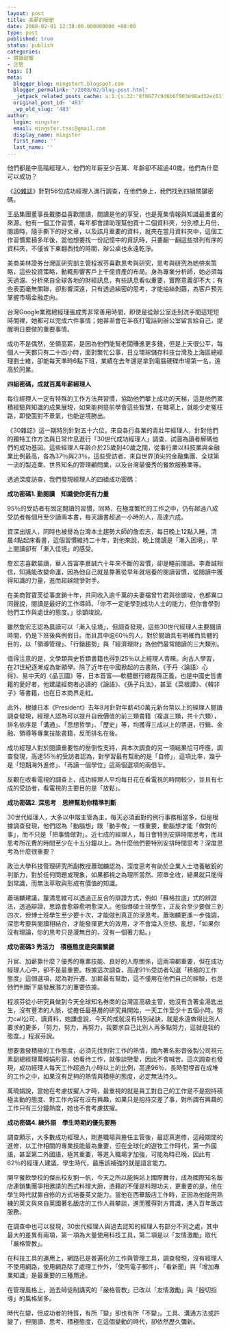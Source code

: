 ```yaml
---
layout: post
title: 高薪的秘密
date: 2008-02-01 12:38:00.000000000 +08:00
type: post
published: true
status: publish
categories:
- 閱讀迴響
- 企管
tags: []
meta:
  blogger_blog: mingstert.blogspot.com
  blogger_permalink: "/2008/02/blog-post.html"
  _jetpack_related_posts_cache: a:1:{s:32:"8f6677c9d6b0f903e98ad32ec61f8deb";a:2:{s:7:"expires";i:1453386751;s:7:"payload";a:3:{i:0;a:1:{s:2:"id";i:137;}i:1;a:1:{s:2:"id";i:42;}i:2;a:1:{s:2:"id";i:43;}}}}
  original_post_id: '483'
  _wp_old_slug: '483'
author:
  login: mingster
  email: mingster.tsai@gmail.com
  display_name: mingster
  first_name: ''
  last_name: ''
---
```

<p>他們都是中高階經理人，他們的年薪至少百萬、年齡卻不超過40歲，他們為什麼可以成功？</p>
<p>《<a href="http://forum.30.com.tw/Board/show.aspx?go=1028" target="_blank">30雜誌</a>》針對56位成功經理人進行調查，在他們身上，我們找到四組關鍵密碼。</p>
<p>王品集團董事長戴勝益喜歡閱讀，閱讀是他的享受，也是蒐集情報與知識最重要的來源。他有一個工作習慣，每年都會請助理幫他買十二個資料夾，分別標上月份，閱讀時，隨手撕下的好文章，以及該月重要的資料，就夾在當月資料夾中，這個工作習慣累積多年後，當他想要找一份記憶中的資訊時，只要翻一翻這些排列有序的資料夾，不僅省下東翻西找的時間，辦公桌也永遠乾淨。</p>
<p>美商美林證券台灣區研究部主管程淑芬喜歡思考與研究，思考與研究為她帶來策略，這些投資策略，動輒影響客戶上千億資產的布局。身為專業分析師，她必須每天過濾、分析來自全球各地的財經訊息，有些訊息看似重要，實際意義卻不大；有些表面毫無關聯，卻影響深遠，只有透過縝密的思考，才能抽絲剝繭，為客戶預先掌握市場金融走向。</p>
<p>台灣Google業務總經理張成秀非常善用時間，即使是從辦公室走到洗手間這短短時間裡，她都可以完成六件事情；她甚至會在半夜打電話到辦公室留言給自己，提醒明日要做的重要事情。</p>
<p>成功不是偶然，坐領高薪，是因為他們能幫老闆賺進更多錢，但是上天很公平，每個人一天都只有二十四小時，面對繁忙公事，日立環球儲存科技台灣及上海區總經理劉士維，卻能每天準時6點下班，業績在去年還是拿到電腦硬碟市場第一名，遠高於同業。</p>
<p><span style="font-weight:bold;">四組密碼，成就百萬年薪經理人</span></p>
<p>每位經理人一定有特殊的工作方法與習慣，協助他們攀上成功的天梯，這是他們累積經驗與知識的成果展現，如果能夠提前學會這些智慧，在職場上，就能少走冤枉路，即使面對不景氣，也能逆境勝出。</p>
<p>《30雜誌》這一期特別針對五十六位，來自各行各業的青壯年經理人，針對他們的獨特工作方法與日常作息進行「30世代成功經理人」調查，試圖為讀者解碼他們的成功基因。這些經理人年齡介於25歲到40歲之間，從事行業以科技業與金融業比例最高，各為37％與23％，這些受訪者，來自世界頂尖的金融集團、全球第一流的製造業、世界知名的管理顧問業，以及台灣最優秀的餐飲服務業等。</p>
<p>透過深度訪查，我們發現經理人的四組成功密碼：</p>
<p><span style="font-weight:bold;">成功密碼1. 勤閱讀　知識使你更有力量</span></p>
<p>95％的受訪者有固定閱讀的習慣，同時，在極度繁忙的工作之中，仍有超過八成受訪者<span class="highlight">每個月至少讀兩本書，每天讀書超過一小時</span>的人，高達六成。</p>
<p>資深出版人，同時也被譽為台灣本土趨勢大師的詹宏志，每日晚上12點入睡，清晨4點起床看書，這個習慣維持二十年，對他來說，晚上閱讀是「漸入困境」，早上閱讀卻有「漸入佳境」的感受。</p>
<p>詹宏志喜歡晨讀，華人首富李嘉誠六十年來不斷的習慣，卻是睡前閱讀。李嘉誠相信，<span class="highlight">知識能改變命運</span>，因為他自己就是靠著從早年就培養的閱讀習慣，從閱讀中獲得知識的力量，進而超越競爭對手。</p>
<p>在美商賀寶芙從事直銷十年，共同收入逾千萬的夫妻檔曾竹君與徐顗竣，也都異口同聲說，閱讀是最好的工作導師。「<span class="highlight">你不一定能學到成功人士的能力，但你會學到他們工作與處世的態度。</span>」徐顗竣說。</p>
<p>雖然詹宏志認為晨讀可以「漸入佳境」，但調查發現，這些30世代經理人主要閱讀時間，仍是下班後與例假日。而且其中逾60％的人，對於閱讀具有明確而具體的目的，以「領導管理」、「行銷趨勢」與「經濟理財」為他們最常閱讀的三大類別。</p>
<p>值得注意的是，文學類與史哲類書籍也得到25％以上經理人青睞。向古人學習，在21世紀逐漸成為新顯學。除了近年在中國掀起的古書熱，《于丹〈論語〉心得》、易中天的《品三國》等，日本首富──軟體銀行總裁孫正義，也是中國史哲書籍的愛好者，他建議經商者必讀的《論語》、《孫子兵法》，甚至《菜根譚》、《韓非子》等書籍，也在日本商界走紅。</p>
<p>此外，根據日本《President》去年8月針對年薪450萬元新台幣以上的經理人閱讀調查發現，經理人認為可以提升自我價值的前三類書籍（複選三類，共十六類），<span class="highlight">排名依序是「溝通」、「思想哲學」、「歷史」等，均獲得三成以上的票選，行銷、金融、領導等專業技能書籍，反而排名在後</span>。</p>
<p>成功經理人對於閱讀重要性的壓倒性支持，與本次調查的另一項結果恰可呼應，調查發現，高達55％的受訪者認為，對學習最有幫助的是「自修」，這項比率，幾乎是「短期海外進修」、「再讀一個學位」這兩個選項的兩倍半。</p>
<p>反觀在收看電視的調查上，成功經理人平均每日花在看電視的時間較少，並且有七成的受訪者，看電視的主要目的是「放鬆」。</p>
<p><span style="font-weight:bold;">成功密碼2. 深思考　思辨幫助你精準判斷</span></p>
<p>30世代經理人，大多以中階主管為主，每天必須面對的例行事務相當多，但是根據調查發現，他們認為<span class="highlight">「動腦想」跟「動手做」一樣重要，動腦想才能「做對的事」，而不只是「把事情做對」</span>。近七成的經理人，每日會特別安排時間思考，而且思考所花費的時間至少在十五分鐘以上。為什麼他們要特別安排時間思考？深度思考為什麼很重要？</p>
<p>政治大學科技管理研究所副教授蕭瑞麟認為，深度思考有助於企業人士培養敏銳的判斷力，對於任何問題或現象，如果都視之為理所當然、照單全收，結果就只能得到常識，而無法萃取與形成有價值的知識。</p>
<p>蕭瑞麟建議，釐清思維可以透過正反合的辯證方式，例如「蘇格拉底」式的辨證法，透過辯證，思路會愈辯愈明愈深入。他指導碩士班學生，正反合至少要做三到四次，但博士班學生至少要十次，才能做到真正的深思考。蕭瑞麟更進一步強調，深思考要與閱讀相結合，才能發揮更大的效用，才不會淪入空想、亂想，「如果你沒有理論，你的思考只是漫無目的，沒有一個著力點。」</p>
<p><span style="font-weight:bold;">成功密碼3 秀活力　積極態度是突圍關鍵</span></p>
<p>升官、加薪靠什麼？優秀的專業技能、良好的人際關係，這兩項都重要，但在成功經理人心中，卻不是最重要。根據這次調查，高達91％受訪者勾選<span class="highlight">「積極的工作態度」這個選項，認為對升遷、加薪最有幫助，這不僅用在他們自己的經驗，也是他們判斷下屬發展潛力的重要依據。</span></p>
<p>程淑芬從小研究員做到今天全球知名券商的台灣區高級主管，她沒有含著金湯匙出生，沒有豐沛的人脈，從擔任最基層的研究員開始，一天工作至少十五個小時。努力call公司、讀資料，她謙虛說，今天的成就沒有特別祕訣，就是永遠做得比別人要求的更多，「努力，努力，再努力，我要求自己比別人再多點努力，這就是我的態度。」程淑芬說。</p>
<p><span class="highlight">想要激發積極的工作態度，必須先找到對工作的熱情</span>，國內著名影音後製公司視元素副總經理萬曉娟形容，她看待工作，就像談戀愛，因此不會喊苦。這次調查也發現，成功經理人每天工作超過九小時以上的比例，高達96％，長時間埋首在成堆的工作之中，如果沒有足夠的熱情與積極的態度，必定無法持久。</p>
<p>萬曉娟說，當她在考慮拔擢人才時，最重視的就是員工<span class="highlight">對自己的工作是不是抱持積極主動的態度、對工作內容有沒有興趣</span>，如果只是抱持交差了事，對所謂有興趣的工作只有三分鐘熱度，她也不會考慮拔擢。</p>
<p><span style="font-weight:bold;">成功密碼4. 練外語　學生時期的優先要務</span></p>
<p>調查顯示，大多數成功經理人，剛進職場與擔任主管後，最認真進修，這段期間的進修，以工作相關的專業技能最為重要，但在全球化的遊牧工作時代，第一外國語，甚至第二外國語，極其重要，等進入職場才加強，可能為時已晚，因此有62％的經理人建議，學生時代，最應該補強的就是語言能力。</p>
<p>開平餐飲學校的傑出校友劉一帆，今天之所以能夠站上國際舞台，成為國際知名飯店連鎖集團爭相邀請的西式料理大廚，憑藉的不僅是料理功夫，更重要的是，他在學生時代就靠自修的方式培養英文能力。當他在西華飯店工作時，正因為他能用熟練的英文與來自英國著名飯店的工作人員攀談，進而獲得對方賞識，進入百年飯店服務。</p>
<p>在調查中也可以發現，<span class="highlight">30世代經理人與過去認知的經理人有部分不同之處，其中最大的差異有兩項，第一項為大量使用科技工具，第二項是以「友情激勵」取代「嚴格管教」</span>。</p>
<p>在科技工具的運用上，網路已是普遍化的工作與管理工具，調查發現，沒有經理人不使用網路，使用網路除了處理工作外，「使用電子郵件」、「看新聞」與「增加專業知識」是最重要的三種用途。</p>
<p>在管理風格上，過去師徒制講究的「嚴格管教」已改以「友情激勵」與「殷切指導」的風格居多。</p>
<p>時代在變，但成功者的特質，有所「變」卻也有所「不變」。工具、溝通方法或許變了，但閱讀、思考、積極態度，在這個變動的時代，卻依然歷久彌新。</p>
